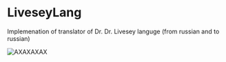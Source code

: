 # LiveseyLang
Implemenation of translator of Dr. Dr. Livesey languge (from russian and to russian)


![AXAXAXAX](https://i.pinimg.com/736x/cb/51/ce/cb51ce1791321f318a8d9192191c03c2.jpg)
